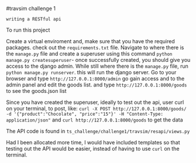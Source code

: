 #travsim challenge 1

```writing a RESTful api```

To run this project

Create a virtual enviroment and,
make sure that you have the required packages. check out the ```requirements.txt``` file.
Navigate to where there is the ```manage.py``` file and create a superuser using this command ```python manage.py createsuperuser```- once successfully created, you should give you access to the django admin.
While still where there is the ```manage.py``` file, run ```python manage.py runserver```. this will run the django server.
Go to your browser and type ```http://127.0.0.1:8000/admin``` go gain access and to the admin panel and edit the goods list. and type ```http://127.0.0.1:8000/goods``` to see the goods.json list

Since you have created the superuser, ideally to test out the api, user curl on your terminal, to post, like:
```curl -X POST http://127.0.0.1:8000/goods/ -d '{"product":"Chocolate", "price":"15"}' -H "Content-Type: application/json"```
and ```curl http://127.0.0.1:8000/goods``` to get the data


The API code is found in ```ts_challenge/challenge1/travsim/resapi/views.py```

Had I been allocated more time, I would have included templates so that testing out the API would be easier, instead of having to use ```curl``` on the terminal.
